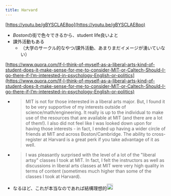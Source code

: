 ```yaml
---
title: Harvard
---
```


[https://youtu.be/gBYSCLAE8po](https://youtu.be/gBYSCLAE8po)

* *Boston*の街で色々できるから、student life良いよと
* 課外活動もある
  * （大学のサークル的なやつ/課外活動、あまりまだイメージが湧いていない）

[https://www.quora.com/If-I-think-of-myself-as-a-liberal-arts-kind-of-student-does-it-make-sense-for-me-to-consider-MIT-or-Caltech-Should-I-go-there-if-I’m-interested-in-psychology-English-or-politics](https://www.quora.com/If-I-think-of-myself-as-a-liberal-arts-kind-of-student-does-it-make-sense-for-me-to-consider-MIT-or-Caltech-Should-I-go-there-if-I’m-interested-in-psychology-English-or-politics)

* 
   > 
   > MIT is not for those interested in a liberal arts major. But, I found it to be very supportive of my interests outside of science/math/engineering. It really is up to the individual to make use of the resources that are available at MIT (and there are a lot of them!). I also did not feel like I was looked down upon for having those interests - in fact, I ended up having a wider circle of friends at MIT and across Boston/Cambridge. The ability to cross-register at Harvard is a great perk if you take advantage of it as well.

* 
   > 
   > I was pleasantly surprised with the level of a lot of the "liberal artsy" classes I took at MIT. In fact, I felt the instructors as well as discussions in liberal arts classes at MIT were very high quality in terms of content (sometimes much higher than some of the classes I took at Harvard).

* なるほど、これが本当なのであれば結構理想的<img src='https://scrapbox.io/api/pages/blu3mo-public/blu3mo/icon' alt='blu3mo.icon' height="19.5"/>
